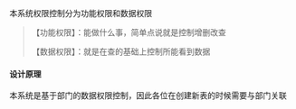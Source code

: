 本系统权限控制分为功能权限和数据权限
>
>【功能权限】：能做什么事，简单点说就是控制增删改查
> 
>【数据权限】：就是在查的基础上控制所能看到数据
#### 设计原理
本系统是基于部门的数据权限控制，因此各位在创建新表的时候需要与部门关联